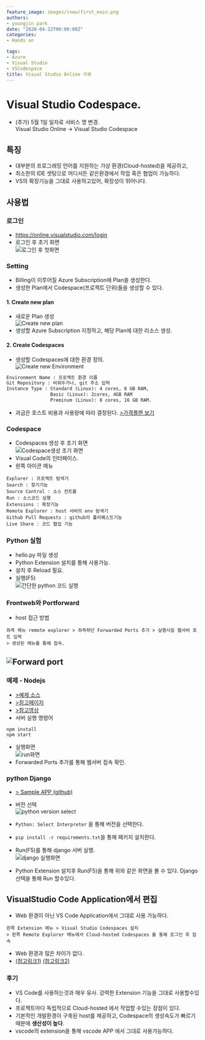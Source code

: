 ```yaml
---
feature_image: images/(new)first_main.png
authors:
- youngjin park
date: "2020-04-22T00:00:00Z"
categories:
- Hands on

tags:
- Azure
- Visual Studio
- VSCodespace
title: Visual Studio Online 리뷰
---
```


# Visual Studio Codespace.
- (추가) 5월 1일 일자로 서비스 명 변경.  
Visual Studio Online -> Visual Studio Codespace
## 특징  
- 대부분의 프로그래밍 언어를 지원하는 가상 환경(Cloud-hosted)을 제공하고,    
- 최소한의 IDE 셋팅으로 어디서든 같은환경에서 작업 혹은 협업이 가능하다.
- VS의 확장기능을 그대로 사용하고있어, 확장성이 뛰어나다.

## 사용법
### 로그인
- https://online.visualstudio.com/login
- 로그인 후 초기 화면  
![로그인 후 첫화면](images/(new)first_main.png)  

### Setting
- Billing이 이루어질 Azure Subscription에 Plan을 생성한다.
- 생성한 Plan에서 Codespace(프로젝트 단위)들을 생성할 수 있다.
#### 1. Create new plan
- 새로운 Plan 생성  
![Create new plan](images/(new)NewPlan.PNG)  
- 생성할 Azure Subscription 지정하고, 해당 Plan에 대한 리소스 생성.  
#### 2. Create Codespaces
- 생성할 Codespaces에 대한 환경 정의.  
![Create new Environment](images/(new)NewEnv.PNG)  
```txt
Environment Name : 프로젝트 환경 이름
Git Repository : 비워두거나, git 주소 입력
Instance Type : Standard (Linux): 4 cores, 8 GB RAM,
                Basic (Linux): 2cores, 4GB RAM
                Preminum (Linux): 8 cores, 16 GB RAM.
```
- 과금은 호스트 비용과 사용량에 따라 결정된다. [>가격플랜 보기](https://azure.microsoft.com/ko-kr/pricing/details/visual-studio-online/)

### Codespace
- Codespaces 생성 후 초기 화면  
![Codespace생성 초기 화면](images/(new)webenv_suc.PNG)  
- Visual Code의 인터페이스.
- 왼쪽 아이콘 메뉴
```
Explorer : 프로젝트 탐색기
Search : 찾기기능
Source Control : 소스 컨트롤
Run : 소스코드 실행
Extensions : 확장기능
Remote Explorer : host 서버의 env 탐색기
Github Pull Requests : github의 풀리퀘스트기능
Live Share : 코드 협업 기능
```

### Python 실험
- hello.py 파일 생성
- Python Extension 설치를 통해 사용가능.
- 설치 후 Reload 필요.
- 실행(F5)  
![간단한 python 코드 실행](images/(new)Runpython.PNG)  

### Frontweb와 Portforward 
- host 접근 방법
```
좌측 메뉴 remote explorer > 좌측하단 Forwarded Ports 추가 > 실행시킬 웹서버 포트 입력
> 생성된 메뉴를 통해 접속.
```
![Forward port](images/forwardport.PNG)  
- 
### 예제 - Nodejs
- [>예제 소스](https://github.com/mate365/AzureDevOps_ProblemSolving.git/tree/master/src)
- [>참고페이지](https://code.visualstudio.com/docs/nodejs/nodejs-tutorial)
- [>참고영상](https://channel9.msdn.com/Series/Visual-Studio-Online-Monaco/Getting-started-with-nodejs)
- 서버 실행 명령어
```
npm install
npm start
```
- 실행화면  
![run화면](images/node_run.PNG)  
- Forwarded Ports 추가를 통해 웹서버 접속 확인.
### python Django
- [> Sample APP (github)](https://github.com/mate365/python_web_example)
- 버전 선택  
![python version select](images/python_venv_choose.PNG)  
- `Python: Select Interpreter` 을 통해 버전을 선택한다.
- `pip install -r requirements.txt`을 통해 패키지 설치한다.
- Run(F5)를 통해 django 서버 실행.  
![django 실행화면](images/djangoRun.PNG)  

- Python Extension 설치후 Run(F5)을 통해 위와 같은 화면을 볼 수 있다. Django 선택을 통해 Run 할수있다.

## VisualStudio Code Application에서 편집
- Web 환경이 아닌 VS Code Application에서 그대로 사용 가능하다.
```buildoutcfg
왼쪽 Extension 메뉴 > Visual Studio Codespaces 설치
> 왼쪽 Remote Explorer 메뉴에서 Cloud-hosted Codespaces 를 통해 로그인 후 접속
```
- Web 환경과 많은 차이가 없다.
- [(참고링크1)](https://evols-atirev.tistory.com/28)
[(참고링크2)](https://code.visualstudio.com/docs/remote/vsonline)

### 후기
- VS Code를 사용하는것과 매우 유사. 강력한 Extension 기능을 그대로 사용할수있다.
- 프로젝트마다 독립적으로 Cloud-hosted 에서 작업할 수있는 장점이 있다.
- 기본적인 개발환경이 구축된 host를 제공하고, Codespace의 생성속도가 빠르기때문에 **생산성이 높다**. 
- vscode의 extension을 통해 vscode APP 에서 그대로 사용가능하다.
